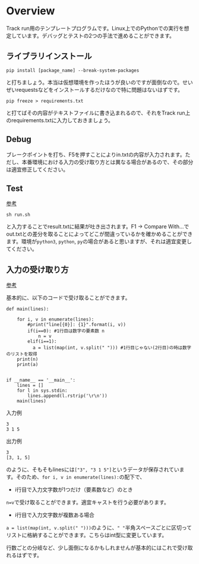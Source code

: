 # Overview

Track run用のテンプレートプログラムです。Linux上でのPythonでの実行を想定しています。デバッグとテストの2つの手法で進めることができます。

## ライブラリインストール

```
pip install [package_name] --break-system-packages
```

と打ちましょう。本当は仮想環境を作ったほうが良いのですが面倒なので。せいぜいrequestsなどをインストールするだけなので特に問題はないはずです。

```
pip freeze > requirements.txt
```

と打てばその内容がテキストファイルに書き込まれるので、それをTrack run上のrequirements.txtに入力しておきましょう。

## Debug

ブレークポイントを打ち、F5を押すことによりin.txtの内容が入力されます。ただし、本番環境における入力の受け取り方とは異なる場合があるので、その部分は適宜修正してください。

## Test
[参考](https://zenn.dev/tkr923/articles/186abf09c07e79)

```:bash
sh run.sh
```

と入力することでresult.txtに結果が吐き出されます。F1 -> Compare With...でout.txtとの差分を取ることによってどこが間違っているかを確かめることができます。環境が```python3```, ```python```, ```py```の場合があると思いますが、それは適宜変更してください。

## 入力の受け取り方

[参考](https://qiita.com/S-R-Programming/items/421322aaf1af3de4c51a)

基本的に、以下のコードで受け取ることができます。

```:python
def main(lines):

    for i, v in enumerate(lines):
        #print("line[{0}]: {1}".format(i, v))
        if(i==0): #1行目は数字の要素数 n
            n = v
        elif(i==1):
          a = list(map(int, v.split(" "))) #1行目じゃない(2行目)の時は数字のリストを取得
    print(n)
    print(a)


if __name__ == '__main__':
    lines = []
    for l in sys.stdin:
        lines.append(l.rstrip('\r\n'))
    main(lines)
```

入力例
```
3
3 1 5
```

出力例
```
3
[3, 1, 5]
```

のように、そもそもlinesには`["3", "3 1 5"]`というデータが保存されています。そのため、```for i, v in enumerate(lines):```の配下で、

- i行目で入力文字数が1つだけ（要素数など）のとき

```n=v```で受け取ることができます。適宜キャストを行う必要があります。

- i行目で入力文字数が複数ある場合

```a = list(map(int, v.split(" ")))```のように、`" "`半角スペースごとに区切ってリストに格納することができます。こちらはint型に変更しています。

行数ごとの分岐など、少し面倒になるかもしれませんが基本的にはこれで受け取れるはずです。

